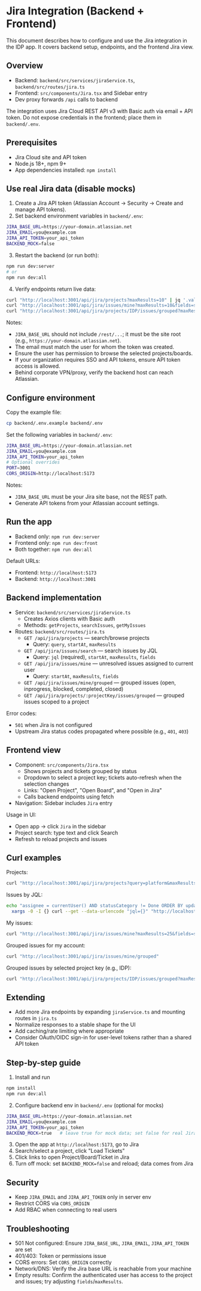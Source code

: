 # Jira Integration (Backend + Frontend)

This document describes how to configure and use the Jira integration in the IDP app. It covers backend setup, endpoints, and the frontend Jira view.

## Overview
- Backend: `backend/src/services/jiraService.ts`, `backend/src/routes/jira.ts`
- Frontend: `src/components/Jira.tsx` and Sidebar entry
- Dev proxy forwards `/api` calls to backend

The integration uses Jira Cloud REST API v3 with Basic auth via email + API token. Do not expose credentials in the frontend; place them in `backend/.env`.

## Prerequisites
- Jira Cloud site and API token
- Node.js 18+, npm 9+
- App dependencies installed: `npm install`

## Use real Jira data (disable mocks)
1) Create a Jira API token (Atlassian Account → Security → Create and manage API tokens).
2) Set backend environment variables in `backend/.env`:
```bash
JIRA_BASE_URL=https://your-domain.atlassian.net
JIRA_EMAIL=you@example.com
JIRA_API_TOKEN=your_api_token
BACKEND_MOCK=false
```
3) Restart the backend (or run both):
```bash
npm run dev:server
# or
npm run dev:all
```
4) Verify endpoints return live data:
```bash
curl "http://localhost:3001/api/jira/projects?maxResults=10" | jq '.values[0]'
curl "http://localhost:3001/api/jira/issues/mine?maxResults=10&fields=summary,status,issuetype,updated" | jq '.issues[0].fields.summary'
curl "http://localhost:3001/api/jira/projects/IDP/issues/grouped?maxResults=25&fields=summary,status" | jq '.groups | keys'
```

Notes:
- `JIRA_BASE_URL` should not include `/rest/...`; it must be the site root (e.g., `https://your-domain.atlassian.net`).
- The email must match the user for whom the token was created.
- Ensure the user has permission to browse the selected projects/boards.
- If your organization requires SSO and API tokens, ensure API token access is allowed.
- Behind corporate VPN/proxy, verify the backend host can reach Atlassian.

## Configure environment
Copy the example file:
```bash
cp backend/.env.example backend/.env
```
Set the following variables in `backend/.env`:
```bash
JIRA_BASE_URL=https://your-domain.atlassian.net
JIRA_EMAIL=you@example.com
JIRA_API_TOKEN=your_api_token
# Optional overrides
PORT=3001
CORS_ORIGIN=http://localhost:5173
```
Notes:
- `JIRA_BASE_URL` must be your Jira site base, not the REST path.
- Generate API tokens from your Atlassian account settings.

## Run the app
- Backend only: `npm run dev:server`
- Frontend only: `npm run dev:front`
- Both together: `npm run dev:all`

Default URLs:
- Frontend: `http://localhost:5173`
- Backend: `http://localhost:3001`

## Backend implementation
- Service: `backend/src/services/jiraService.ts`
  - Creates Axios clients with Basic auth
  - Methods: `getProjects`, `searchIssues`, `getMyIssues`
- Routes: `backend/src/routes/jira.ts`
  - `GET /api/jira/projects` — search/browse projects
    - Query: `query`, `startAt`, `maxResults`
  - `GET /api/jira/issues/search` — search issues by JQL
    - Query: `jql` (required), `startAt`, `maxResults`, `fields`
  - `GET /api/jira/issues/mine` — unresolved issues assigned to current user
    - Query: `startAt`, `maxResults`, `fields`
  - `GET /api/jira/issues/mine/grouped` — grouped issues (open, inprogress, blocked, completed, closed)
  - `GET /api/jira/projects/:projectKey/issues/grouped` — grouped issues scoped to a project

Error codes:
- `501` when Jira is not configured
- Upstream Jira status codes propagated where possible (e.g., `401`, `403`)

## Frontend view
- Component: `src/components/Jira.tsx`
  - Shows projects and tickets grouped by status
  - Dropdown to select a project key; tickets auto-refresh when the selection changes
  - Links: "Open Project", "Open Board", and "Open in Jira"
  - Calls backend endpoints using fetch
- Navigation: Sidebar includes `Jira` entry

Usage in UI:
- Open app → click `Jira` in the sidebar
- Project search: type text and click Search
- Refresh to reload projects and issues

## Curl examples
Projects:
```bash
curl "http://localhost:3001/api/jira/projects?query=platform&maxResults=20"
```
Issues by JQL:
```bash
echo "assignee = currentUser() AND statusCategory != Done ORDER BY updated DESC" | \
  xargs -0 -I {} curl --get --data-urlencode "jql={}" "http://localhost:3001/api/jira/issues/search?fields=summary,status"
```
My issues:
```bash
curl "http://localhost:3001/api/jira/issues/mine?maxResults=25&fields=summary,status,updated"
```

Grouped issues for my account:
```bash
curl "http://localhost:3001/api/jira/issues/mine/grouped"
```

Grouped issues by selected project key (e.g., IDP):
```bash
curl "http://localhost:3001/api/jira/projects/IDP/issues/grouped?maxResults=50&fields=summary,status,updated"
```

## Extending
- Add more Jira endpoints by expanding `jiraService.ts` and mounting routes in `jira.ts`
- Normalize responses to a stable shape for the UI
- Add caching/rate limiting where appropriate
- Consider OAuth/OIDC sign-in for user-level tokens rather than a shared API token

## Step-by-step guide
1) Install and run
```bash
npm install
npm run dev:all
```
2) Configure backend env in `backend/.env` (optional for mocks)
```bash
JIRA_BASE_URL=https://your-domain.atlassian.net
JIRA_EMAIL=you@example.com
JIRA_API_TOKEN=your_api_token
BACKEND_MOCK=true   # leave true for mock data; set false for real Jira
```
3) Open the app at `http://localhost:5173`, go to Jira
4) Search/select a project, click "Load Tickets"
5) Click links to open Project/Board/Ticket in Jira
6) Turn off mock: set `BACKEND_MOCK=false` and reload; data comes from Jira

## Security
- Keep `JIRA_EMAIL` and `JIRA_API_TOKEN` only in server env
- Restrict CORS via `CORS_ORIGIN`
- Add RBAC when connecting to real users

## Troubleshooting
- 501 Not configured: Ensure `JIRA_BASE_URL`, `JIRA_EMAIL`, `JIRA_API_TOKEN` are set
- 401/403: Token or permissions issue
- CORS errors: Set `CORS_ORIGIN` correctly
- Network/DNS: Verify the Jira base URL is reachable from your machine
- Empty results: Confirm the authenticated user has access to the project and issues; try adjusting `fields`/`maxResults`.
